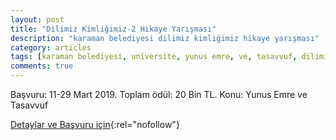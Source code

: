 ```yaml
---
layout: post
title: "Dilimiz Kimliğimiz-2 Hikaye Yarışması"
description: "karaman belediyesi dilimiz kimliğimiz hikaye yarışması"
category: articles
tags: [karaman belediyesi, universite, yunus emre, ve, tasavvuf, dilimiz kimligimiz, hikaye yarismasi, oyku yarismasi]
comments: true
---
```


Başvuru: 11-29 Mart 2019. Toplam ödül: 20 Bin TL.
Konu: Yunus Emre ve Tasavvuf

[Detaylar ve Başvuru için](https://www.karaman.bel.tr/HaberDetay.aspx?HaberId=4503){:rel="nofollow"}